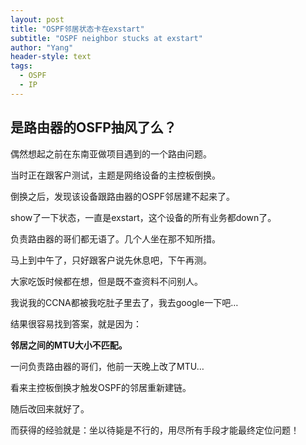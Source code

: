 ```yaml
---
layout: post
title: "OSPF邻居状态卡在exstart"
subtitle: "OSPF neighbor stucks at exstart"
author: "Yang"
header-style: text
tags:
  - OSPF
  - IP
---
```



是路由器的OSFP抽风了么？
------


偶然想起之前在东南亚做项目遇到的一个路由问题。

当时正在跟客户测试，主题是网络设备的主控板倒换。

倒换之后，发现该设备跟路由器的OSPF邻居建不起来了。

show了一下状态，一直是exstart，这个设备的所有业务都down了。

负责路由器的哥们都无语了。几个人坐在那不知所措。

马上到中午了，只好跟客户说先休息吧，下午再测。

大家吃饭时候都在想，但是既不查资料不问别人。

我说我的CCNA都被我吃肚子里去了，我去google一下吧…

结果很容易找到答案，就是因为：

**邻居之间的MTU大小不匹配。**

一问负责路由器的哥们，他前一天晚上改了MTU…

看来主控板倒换才触发OSPF的邻居重新建链。

随后改回来就好了。

而获得的经验就是：坐以待毙是不行的，用尽所有手段才能最终定位问题！
